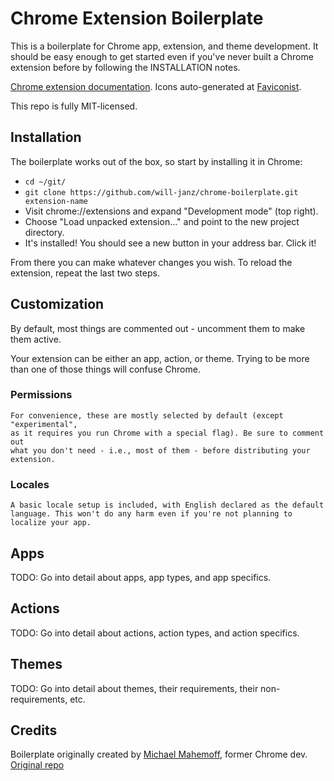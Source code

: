 Chrome Extension Boilerplate
============================

This is a boilerplate for Chrome app, extension, and theme development. It should be easy enough to get started even if you've never built a Chrome extension before by following the INSTALLATION notes.

[Chrome extension documentation](http://code.google.com/chrome/extensions). Icons auto-generated at [Faviconist](http://faviconist.com).

This repo is fully MIT-licensed.

## Installation ##

  The boilerplate works out of the box, so start by installing it in Chrome:

  - `cd ~/git/`
  - `git clone https://github.com/will-janz/chrome-boilerplate.git extension-name`
  - Visit chrome://extensions and expand "Development mode" (top right).
  - Choose "Load unpacked extension..." and point to the new project directory.
  - It's installed! You should see a new button in your address bar. Click it!
  
  From there you can make whatever changes you wish. To reload the extension, repeat the last two steps.

## Customization ##

  By default, most things are commented out - uncomment them to make them active.
  
  Your extension can be either an app, action, or theme. Trying to be more than one of those things will confuse Chrome.
  
  ### Permissions ###
  
    For convenience, these are mostly selected by default (except "experimental",
    as it requires you run Chrome with a special flag). Be sure to comment out
    what you don't need - i.e., most of them - before distributing your extension.

  ### Locales ###

    A basic locale setup is included, with English declared as the default
    language. This won't do any harm even if you're not planning to localize your app.

## Apps ##
  
  TODO: Go into detail about apps, app types, and app specifics.

## Actions ##
  
  TODO: Go into detail about actions, action types, and action specifics.

## Themes ##
  
  TODO: Go into detail about themes, their requirements, their non-requirements, etc.


## Credits ##
  
  Boilerplate originally created by [Michael Mahemoff](http://mahemoff.com), former Chrome dev. [Original repo](https://github.com/mahemoff/chrome-boilerplate)
